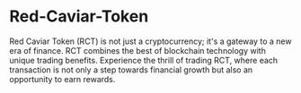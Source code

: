 # Red-Caviar-Token
Red Caviar Token (RCT) is not just a cryptocurrency; it's a gateway to a new era of finance. RCT combines the best of blockchain technology with unique trading benefits. Experience the thrill of trading RCT, where each transaction is not only a step towards financial growth but also an opportunity to earn rewards.
